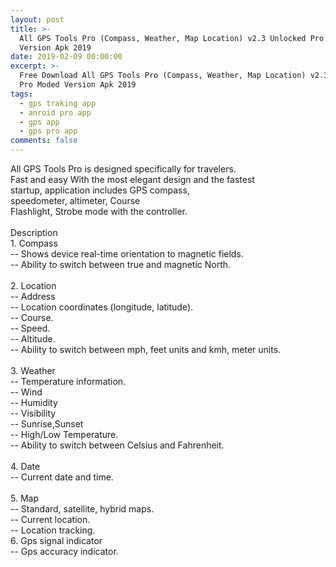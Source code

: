 ```yaml
---
layout: post
title: >-
  All GPS Tools Pro (Compass, Weather, Map Location) v2.3 Unlocked Pro Moded
  Version Apk 2019
date: 2019-02-09 00:00:00
excerpt: >-
  Free Download All GPS Tools Pro (Compass, Weather, Map Location) v2.3 Unlocked
  Pro Moded Version Apk 2019
tags:
  - gps traking app
  - anroid pro app
  - gps app
  - gps pro app
comments: false
---
```


All GPS Tools Pro is designed specifically for travelers.<br>Fast and easy With the most elegant design and the fastest<br>startup, application includes GPS compass,<br>speedometer, altimeter, Course<br>Flashlight, Strobe mode with the controller.<br><br>Description&nbsp;<br>1. Compass&nbsp;<br>-- Shows device real-time orientation to magnetic fields.&nbsp;<br>-- Ability to switch between true and magnetic North.  &nbsp;<br><br>2. Location&nbsp;<br>-- Address&nbsp;<br>-- Location coordinates (longitude, latitude).&nbsp;<br>-- Course.&nbsp;<br>-- Speed. &nbsp;<br>-- Altitude.&nbsp;<br>-- Ability to switch between mph, feet units and kmh, meter units.&nbsp;<br><br>3. Weather&nbsp;<br>-- Temperature information.&nbsp;<br>-- Wind&nbsp;<br>-- Humidity&nbsp;<br>-- Visibility&nbsp;<br>-- Sunrise,Sunset&nbsp;<br>-- High/Low Temperature.&nbsp;<br>-- Ability to switch between Celsius and Fahrenheit.<br><br>4. Date&nbsp;<br>-- Current date and time.<br><br>5. Map&nbsp;<br>-- Standard, satellite, hybrid maps. &nbsp;<br>-- Current location.<br>-- Location tracking.<br>6. Gps signal indicator&nbsp;<br>-- Gps accuracy indicator.